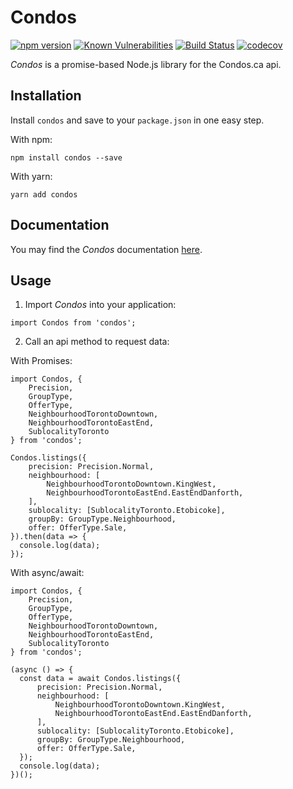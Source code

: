 # Condos  
[![npm version](https://badge.fury.io/js/condos.svg)](https://badge.fury.io/js/condos)
[![Known Vulnerabilities](https://snyk.io/test/github/stephenpoole/condos/badge.svg)](https://snyk.io/test/github/stephenpoole/condos)
[![Build Status](https://travis-ci.com/stephenpoole/condos.svg?token=qUi7ehLLw3vHe3SLFzbH&branch=master)](https://travis-ci.com/stephenpoole/condos)
[![codecov](https://codecov.io/gh/stephenpoole/condos/branch/master/graph/badge.svg?token=mOjWyZQkOk)](https://codecov.io/gh/stephenpoole/condos)  

*Condos* is a promise-based Node.js library for the Condos.ca api.

## Installation
Install `condos` and save to your `package.json` in one easy step.

With npm:
```
npm install condos --save
```

With yarn:
```
yarn add condos
```

## Documentation
You may find the *Condos* documentation [here](https://stephenpoole.github.io/condos).

## Usage
1) Import *Condos* into your application:
```
import Condos from 'condos';
```

2) Call an api method to request data:

With Promises:
```
import Condos, { 
    Precision,
    GroupType,
    OfferType,
    NeighbourhoodTorontoDowntown,
    NeighbourhoodTorontoEastEnd,
    SublocalityToronto
} from 'condos';

Condos.listings({
    precision: Precision.Normal,
    neighbourhood: [
        NeighbourhoodTorontoDowntown.KingWest,
        NeighbourhoodTorontoEastEnd.EastEndDanforth,
    ],
    sublocality: [SublocalityToronto.Etobicoke],
    groupBy: GroupType.Neighbourhood,
    offer: OfferType.Sale,
}).then(data => {
  console.log(data);
});
```

With async/await:
```
import Condos, { 
    Precision,
    GroupType,
    OfferType,
    NeighbourhoodTorontoDowntown,
    NeighbourhoodTorontoEastEnd,
    SublocalityToronto
} from 'condos';

(async () => {
  const data = await Condos.listings({
      precision: Precision.Normal,
      neighbourhood: [
          NeighbourhoodTorontoDowntown.KingWest,
          NeighbourhoodTorontoEastEnd.EastEndDanforth,
      ],
      sublocality: [SublocalityToronto.Etobicoke],
      groupBy: GroupType.Neighbourhood,
      offer: OfferType.Sale,
  });
  console.log(data);
})();
```
